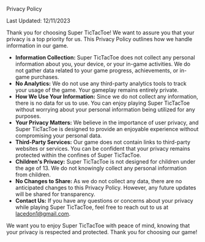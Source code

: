 Privacy Policy

Last Updated: 12/11/2023

Thank you for choosing Super TicTacToe! We want to assure you that your privacy is a top priority for us. This Privacy Policy outlines how we handle information in our game.

* **Information Collection:**
  Super TicTacToe does not collect any personal information about you, your device, or your in-game activities. We do not gather data related to your game progress, achievements, or in-game purchases.
* **No Analytics:**
  We do not use any third-party analytics tools to track your usage of the game. Your gameplay remains entirely private.
* **How We Use Your Information:**
  Since we do not collect any information, there is no data for us to use. You can enjoy playing Super TicTacToe without worrying about your personal information being utilized for any purposes.
* **Your Privacy Matters:**
  We believe in the importance of user privacy, and Super TicTacToe is designed to provide an enjoyable experience without compromising your personal data.
* **Third-Party Services:**
  Our game does not contain links to third-party websites or services. You can be confident that your privacy remains protected within the confines of Super TicTacToe.
* **Children's Privacy:**
  Super TicTacToe is not designed for children under the age of 13. We do not knowingly collect any personal information from children.
* **No Changes to Share:**
  As we do not collect any data, there are no anticipated changes to this Privacy Policy. However, any future updates will be shared for transparency.
* **Contact Us:**
  If you have any questions or concerns about your privacy while playing Super TicTacToe, feel free to reach out to us at lacedon1@gmail.com.

We want you to enjoy Super TicTacToe with peace of mind, knowing that your privacy is respected and protected. Thank you for choosing our game!
